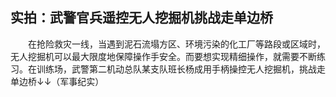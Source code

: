 ## 实拍：武警官兵遥控无人挖掘机挑战走单边桥
　　在抢险救灾一线，当遇到泥石流塌方区、环境污染的化工厂等路段或区域时，无人挖掘机可以最大限度地保障操作手安全。而要想实现精细操作，就需要不断练习。在训练场，武警第二机动总队某支队班长杨成用手柄操控无人挖掘机，挑战走单边桥↓↓（军事纪实）

